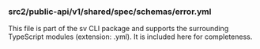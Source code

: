 ### src2/public-api/v1/shared/spec/schemas/error.yml

This file is part of the sv CLI package and supports the surrounding TypeScript modules (extension: .yml). It is included here for completeness.
